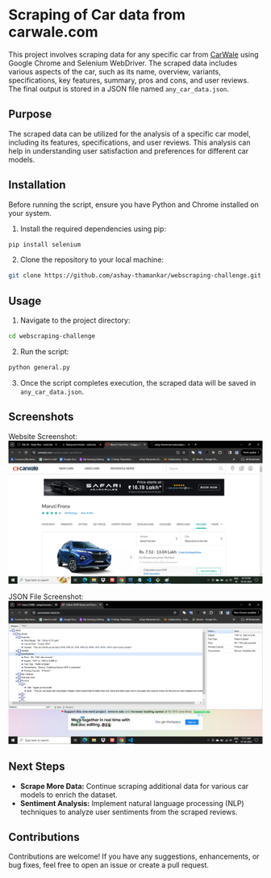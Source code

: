 # Scraping of Car data from carwale.com

This project involves scraping data for any specific car from [CarWale](https://www.carwale.com) using Google Chrome and Selenium WebDriver. The scraped data includes various aspects of the car, such as its name, overview, variants, specifications, key features, summary, pros and cons, and user reviews. The final output is stored in a JSON file named `any_car_data.json`. 

## Purpose

The scraped data can be utilized for the analysis of a specific car model, including its features, specifications, and user reviews. This analysis can help in understanding user satisfaction and preferences for different car models.

## Installation

Before running the script, ensure you have Python and Chrome installed on your system. 

1. Install the required dependencies using pip:

```bash
pip install selenium
```

2. Clone the repository to your local machine:

```bash
git clone https://github.com/ashay-thamankar/webscraping-challenge.git
```

## Usage

1. Navigate to the project directory:

```bash
cd webscraping-challenge
```

2. Run the script:

```bash
python general.py
```

3. Once the script completes execution, the scraped data will be saved in `any_car_data.json`.

## Screenshots

Website Screenshot:
![Website Screenshot](https://github.com/ashay-thamankar/webscraping-challenge/blob/main/screenshots/carwale%20website.png)

JSON File Screenshot:
![JSON File Screenshot](https://github.com/ashay-thamankar/webscraping-challenge/blob/main/screenshots/web%20scraping%20for%20any%20car.png)

## Next Steps

- **Scrape More Data:** Continue scraping additional data for various car models to enrich the dataset.
- **Sentiment Analysis:** Implement natural language processing (NLP) techniques to analyze user sentiments from the scraped reviews.

## Contributions

Contributions are welcome! If you have any suggestions, enhancements, or bug fixes, feel free to open an issue or create a pull request.
